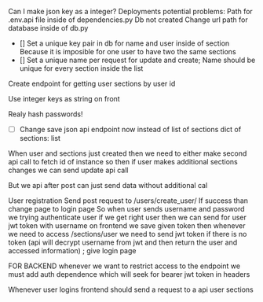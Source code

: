 Can I make json key as a integer?
Deployments potential problems:
Path for .env.api file inside of dependencies.py
Db not created
Change url path for database inside of db.py

- [] Set a unique key pair in db for name and user inside of section 
Because it is imposible for one user to have two the same sections
- [] Set a unique name per request for update and create; Name should be unique
for every section inside the list


Create endpoint for getting user sections by user id 


Use integer keys as string on front

Realy hash passwords!

- [ ] Change save json api endpoint now instead of list of sections dict of sections: list


When user and sections just created then we need to either make second 
api call to fetch id of instance so then if user makes additional sections
changes we can send update api call


But we api after post can just send data without additional cal



User registration 
Send post request to /users/create_user/
If success than change page to login page
So when user sends username and password
we trying authenticate user if we get right user then we can send for user 
jwt token with username 
on frontend we save given token 
then whenever we need to access /sections/user
we need to send jwt token if there is no token (api will decrypt username from
jwt and then return the user and accessed information)
; give login page 

FOR BACKEND 
whenever we want to restrict access to the endpoint we must add auth dependence which
will seek for bearer jwt token in headers


Whenever user logins frontend should send a request to a api user sections 
